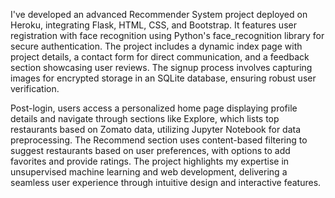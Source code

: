 I've developed an advanced Recommender System project deployed on Heroku, integrating Flask, HTML, CSS, and Bootstrap. It features user registration with face recognition using Python's face_recognition library for secure authentication. The project includes a dynamic index page with project details, a contact form for direct communication, and a feedback section showcasing user reviews. The signup process involves capturing images for encrypted storage in an SQLite database, ensuring robust user verification.

Post-login, users access a personalized home page displaying profile details and navigate through sections like Explore, which lists top restaurants based on Zomato data, utilizing Jupyter Notebook for data preprocessing. The Recommend section uses content-based filtering to suggest restaurants based on user preferences, with options to add favorites and provide ratings. The project highlights my expertise in unsupervised machine learning and web development, delivering a seamless user experience through intuitive design and interactive features.
